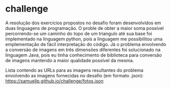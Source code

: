 # challenge

A resolução dos exercícios propostos no desafio foram desenvolvidos em duas linguagens de programação. O proble de obter a maior soma possível percorrendo-se um caminho do topo de um triangulo até sua base foi implementado na linguagem python, pois a linguagem me possibilitou uma emplementação de fácil interpretação do código. Já o problema envolvendo a conversão de imagens em três dimensões diferentes foi solucionado na linguagem Java, pois eu tinha conhecimento de biblioteca para conversão de imagens mantendo a maior qualidade possível da mesma.

Lista contendo as URLs para as imagens resultantes do problema envolvendo as imagens fornecidas no desafio (em formato .json):  https://samuellp.github.io/challenge/fotos.json
